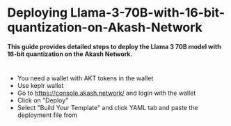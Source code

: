 # Deploying Llama-3-70B-with-16-bit-quantization-on-Akash-Network

  **This guide provides detailed steps to deploy the Llama 3 70B model with 16-bit quantization on the Akash Network.**
  #
  - You need a wallet with AKT tokens in the wallet 
  - Use keplr wallet
  - Go to https://console.akash.network/ and login with the wallet
  - Click on "Deploy"
  - Select "Build Your Template" and click YAML tab and paste the deployment file from

